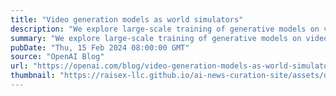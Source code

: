 ```yaml
---
title: "Video generation models as world simulators"
description: "We explore large-scale training of generative models on video data. Specifically, we train text-conditional diffusion models jointly on videos and images of variable durations, resolutions and aspect ratios. We leverage a transformer architecture that operates on spacetime patches of video and image latent codes. Our largest model, Sora, is capable of generating a minute of high fidelity video. Our results suggest that scaling video generation models is a promising path towards building general purpose simulators of the physical world."
summary: "We explore large-scale training of generative models on video data. Specifically, we train text-conditional diffusion models jointly on videos and images of variable durations, resolutions and aspect ratios. We leverage a transformer architecture that operates on spacetime patches of video and image latent codes. Our largest model, Sora, is capable of generating a minute of high fidelity video. Our results suggest that scaling video generation models is a promising path towards building general purpose simulators of the physical world."
pubDate: "Thu, 15 Feb 2024 08:00:00 GMT"
source: "OpenAI Blog"
url: "https://openai.com/blog/video-generation-models-as-world-simulators"
thumbnail: "https://raisex-llc.github.io/ai-news-curation-site/assets/openai_logo.png"
---
```


